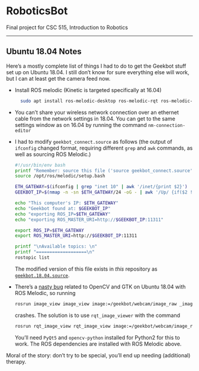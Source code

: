 # RoboticsBot

Final project for CSC 515, Introduction to Robotics

---

## Ubuntu 18.04 Notes

Here’s a mostly complete list of things I had to do to get the Geekbot stuff set up on Ubuntu 18.04. I still don’t know for sure everything else will work, but I can at least get the camera feed now.

* Install ROS melodic (Kinetic is targeted specifically at 16.04)

  ```bash
    sudo apt install ros-melodic-desktop ros-melodic-rqt ros-melodic-rqt-common-plugins ros-melodic-rqt-graph
  ```

* You can’t share your wireless network connection over an ethernet cable from the network settings in 18.04. You can get to the same settings window as on 16.04 by running the command `nm-connection-editor`

* I had to modify `geekbot_connect.source` as follows (the output of `ifconfig` changed format, requiring different `grep` and `awk` commands, as well as sourcing ROS Melodic.)

  ```bash
  #!/usr/bin/env bash
  printf "Remember: source this file ('source geekbot_connect.source')\n\n"
  source /opt/ros/melodic/setup.bash

  ETH_GATEWAY=$(ifconfig | grep "inet 10" | awk '/inet/{print $2}')
  GEEKBOT_IP=$(nmap -n -sn $ETH_GATEWAY/24 -oG - | awk '/Up/ {if($2 !="10.42.0.1") {print $2};}')

  echo "This computer's IP: $ETH_GATEWAY"
  echo "Geekbot found at: $GEEKBOT_IP"
  echo "exporting ROS_IP=$ETH_GATEWAY"
  echo "exporting ROS_MASTER_URI=http://$GEEKBOT_IP:11311"

  export ROS_IP=$ETH_GATEWAY
  export ROS_MASTER_URI=http://$GEEKBOT_IP:11311

  printf "\nAvailable topics: \n"
  printf "===================\n"
  rostopic list
  ```

  The modified version of this file exists in *this* repository as [`geekbot.18.04.source`](geekbot.18.04.source).

* There’s a [nasty bug](https://github.com/ros-perception/image_pipeline/issues/201) related to OpenCV and GTK on Ubuntu 18.04 with ROS Melodic, so running

  ```bash
  rosrun image_view image_view image:=/geekbot/webcam/image_raw _image_transport:=compressed
  ```

  crashes. The solution is to use `rqt_image_viewer` with the command

  ```bash
  rosrun rqt_image_view rqt_image_view image:=/geekbot/webcam/image_raw _image_transport:=compressed
  ```

  You’ll need `PyQt5` and `opencv-python` installed for Python2 for this to work. The ROS dependencies are installed with ROS Melodic above.

Moral of the story: don’t try to be special, you’ll end up needing (additional) therapy.
